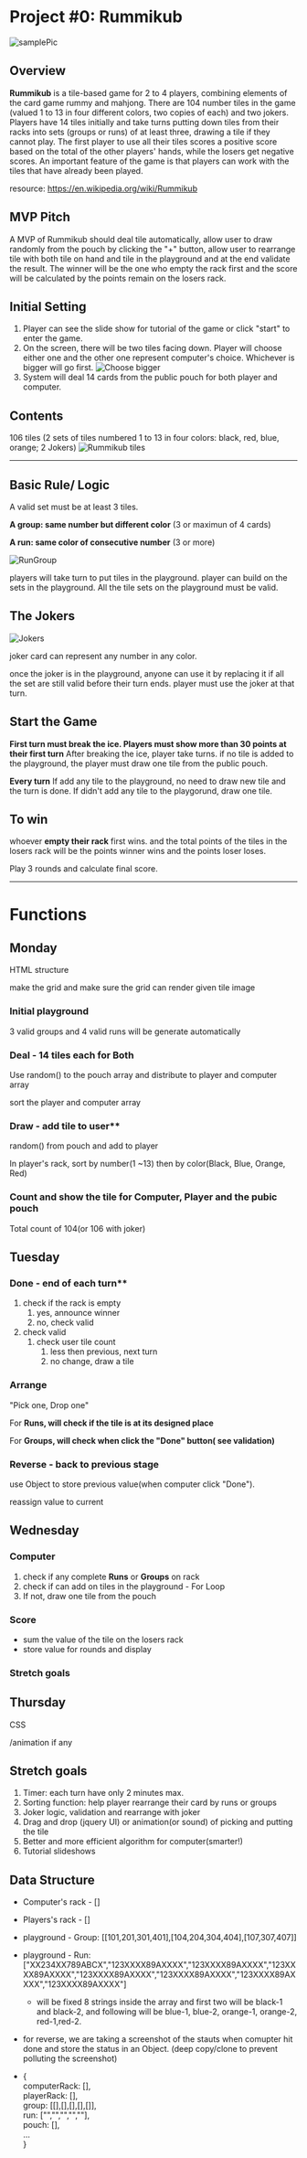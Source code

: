 # Project #0: Rummikub

![samplePic](https://i.imgur.com/vzUVt6W.png)

## Overview

**Rummikub** is a tile-based game for 2 to 4 players, combining elements of the card game rummy and mahjong. There are 104 number tiles in the game (valued 1 to 13 in four different colors, two copies of each) and two jokers. Players have 14 tiles initially and take turns putting down tiles from their racks into sets (groups or runs) of at least three, drawing a tile if they cannot play. The first player to use all their tiles scores a positive score based on the total of the other players' hands, while the losers get negative scores. An important feature of the game is that players can work with the tiles that have already been played.

resource: https://en.wikipedia.org/wiki/Rummikub

## MVP Pitch
A MVP of Rummikub should deal tile automatically, allow user to draw randomly from the pouch by clicking the "+" button, allow user to rearrange tile with both tile on hand and tile in the playground and at the end validate the result. The winner will be the one who empty the rack first and the score will be calculated by the points remain on the losers rack.

## Initial Setting
1. Player can see the slide show for tutorial of the game or click "start" to enter the game.
2. On the screen, there will be two tiles facing down. Player will choose either one and the other one represent computer's choice. Whichever is bigger will go first.
![Choose bigger](https://i.imgur.com/CrsunAW.png)
3. System will deal 14 cards from the public pouch for both player and computer.

## Contents
106 tiles (2 sets of tiles numbered 1 to 13 in four colors: black, red, blue, orange; 2 Jokers)
![Rummikub tiles](https://i.imgur.com/TWljTkC.png)


---
## Basic Rule/ Logic

A valid set must be at least 3 tiles.

**A group: same number but different color** (3 or maximun of 4 cards)

**A run: same color of consecutive number** (3 or more)

![RunGroup](https://i.imgur.com/MlcEAOS.png)

players will take turn to put tiles in the playground.
player can build on the sets in the playground.
All the tile sets on the playground must be valid.


## The Jokers
![Jokers](https://i.imgur.com/UuJqcL2.png)

joker card can represent any number in any color.

once the joker is in the playground, anyone can use it by replacing it if all the set are still valid before their turn ends. player must use the joker at that turn.


## Start the Game
**First turn must break the ice. Players must show more than 30 points at their first turn**
After breaking the ice, player take turns. if no tile is added to the playground, the player must draw one tile from the public pouch.

**Every turn**
If add any tile to the playground, no need to draw new tile and the turn is done.
If didn't add any tile to the playgorund, draw one tile.


## To win
whoever **empty their rack** first wins. and the total points of the tiles in the losers rack will be the points winner wins and the points loser loses.

Play 3 rounds and calculate final score.

---
# Functions


## Monday

HTML structure

make the grid and make sure the grid can render given tile image

### Initial playground

3 valid groups and 4 valid runs will be generate automatically

### Deal - 14 tiles each for Both

Use random() to the pouch array and distribute to player and computer array

sort the player and computer array

### Draw - add tile to user**

random() from pouch and add to player

In player's rack, sort by number(1 ~13) then by color(Black, Blue, Orange, Red)

### Count and show the tile for Computer, Player and the pubic pouch

Total count of 104(or 106 with joker)


## Tuesday

### Done - end of each turn**

1. check if the rack is empty
    1. yes, announce winner
    2. no, check valid
2. check valid
    1. check user tile count
        1. less then previous, next turn
        2. no change, draw a tile

### Arrange

"Pick one, Drop one"

For **Runs, will check if the tile is at its designed place**

For **Groups, will check when click the "Done" button( see validation)**

### Reverse - back to previous stage

use Object to store previous value(when computer click "Done").

reassign value to current



## Wednesday

### Computer

1. check if any complete **Runs** or **Groups** on rack
2. check if can add on tiles in the playground - For Loop
3. If not, draw one tile from the pouch

### Score

- sum the value of the tile on the losers rack  
- store value for rounds and display 


### Stretch goals



## Thursday

CSS

/animation if any

## Stretch goals

1. Timer: each turn have only 2 minutes max.
2. Sorting function: help player rearrange their card by runs or groups
3. Joker logic, validation and rearrange with joker
4. Drag and drop (jquery UI) or animation(or sound) of picking and putting the tile
5. Better and more efficient algorithm for computer(smarter!)
6. Tutorial slideshows


## Data Structure
- Computer's rack - []
- Players's rack - []
- playground - Group: [[101,201,301,401],[104,204,304,404],[107,307,407]]
- playground - Run: ["XX234XX789ABCX","123XXXX89AXXXX","123XXXX89AXXXX","123XXXX89AXXXX","123XXXX89AXXXX","123XXXX89AXXXX","123XXXX89AXXXX","123XXXX89AXXXX"]
    - will be fixed 8 strings inside the array and first two will be black-1 and black-2, and following will be blue-1, blue-2, orange-1, orange-2, red-1,red-2.

- for reverse, we are taking a screenshot of the stauts when comupter hit done and store the status in an Object. (deep copy/clone to prevent polluting the screenshot)
- {  
    computerRack: [],  
    playerRack: [],  
    group: [[],[],[],[],[]],  
    run: ["","","","",""],  
    pouch: [],  
    ...  
}
